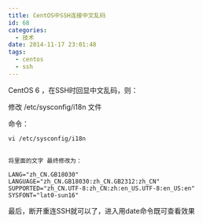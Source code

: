 ```yaml
---
title: CentOS中SSH连接中文乱码
id: 68
categories:
  - 技术
date: 2014-11-17 23:01:48
tags:
  - centos
  - ssh
---
```


CentOS 6 ，在SSH时回显中文乱码，则：

修改 /etc/sysconfig/i18n 文件

命令：

    vi /etc/sysconfig/i18n
    

    将里面的文字 最终修改为：

    LANG="zh_CN.GB18030"
    LANGUAGE="zh_CN.GB18030:zh_CN.GB2312:zh_CN"
    SUPPORTED="zh_CN.UTF-8:zh_CN:zh:en_US.UTF-8:en_US:en"
    SYSFONT="lat0-sun16"

最后，断开重连SSH就可以了，进入用date命令既可查看效果
